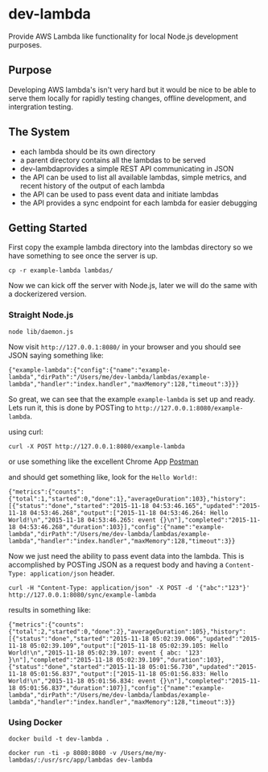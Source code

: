 # dev-lambda

Provide AWS Lambda like functionality for local Node.js development purposes.

## Purpose

Developing AWS lambda's isn't very hard but it would be nice to be able to serve them
locally for rapidly testing changes, offline development, and intergration testing.

## The System

- each lambda should be its own directory
- a parent directory contains all the lambdas to be served
- dev-lambdaprovides a simple REST API communicating in JSON
- the API can be used to list all available lambdas, simple metrics, and recent history of the output of each lambda
- the API can be used to pass event data and initiate lambdas
- the API provides a sync endpoint for each lambda for easier debugging

## Getting Started

First copy the example lambda directory into the lambdas directory so we have something to see once the server is up.

```
cp -r example-lambda lambdas/
```

Now we can kick off the server with Node.js, later we will do the same with a dockerizered version.

### Straight Node.js

```
node lib/daemon.js
```

Now visit `http://127.0.0.1:8080/` in your browser and you should see JSON saying something like:

```
{"example-lambda":{"config":{"name":"example-lambda","dirPath":"/Users/me/dev-lambda/lambdas/example-lambda","handler":"index.handler","maxMemory":128,"timeout":3}}}
```

So great, we can see that the example `example-lambda` is set up and ready. Lets run it, this is done by POSTing to `http://127.0.0.1:8080/example-lambda`.

using curl:

```
curl -X POST http://127.0.0.1:8080/example-lambda
```

or use something like the excellent Chrome App [Postman](http://www.getpostman.com)

and should get something like, look for the `Hello World!`:

```
{"metrics":{"counts":{"total":1,"started":0,"done":1},"averageDuration":103},"history":[{"status":"done","started":"2015-11-18 04:53:46.165","updated":"2015-11-18 04:53:46.268","output":["2015-11-18 04:53:46.264: Hello World!\n","2015-11-18 04:53:46.265: event {}\n"],"completed":"2015-11-18 04:53:46.268","duration":103}],"config":{"name":"example-lambda","dirPath":"/Users/me/dev-lambda/lambdas/example-lambda","handler":"index.handler","maxMemory":128,"timeout":3}}
```

Now we just need the ability to pass event data into the lambda. This is accomplished by POSTing JSON as a request body and having a `Content-Type: application/json` header.

```
curl -H "Content-Type: application/json" -X POST -d '{"abc":"123"}' http://127.0.0.1:8080/sync/example-lambda
```

results in something like:

```
{"metrics":{"counts":{"total":2,"started":0,"done":2},"averageDuration":105},"history":[{"status":"done","started":"2015-11-18 05:02:39.006","updated":"2015-11-18 05:02:39.109","output":["2015-11-18 05:02:39.105: Hello World!\n","2015-11-18 05:02:39.107: event { abc: '123' }\n"],"completed":"2015-11-18 05:02:39.109","duration":103},{"status":"done","started":"2015-11-18 05:01:56.730","updated":"2015-11-18 05:01:56.837","output":["2015-11-18 05:01:56.833: Hello World!\n","2015-11-18 05:01:56.834: event {}\n"],"completed":"2015-11-18 05:01:56.837","duration":107}],"config":{"name":"example-lambda","dirPath":"/Users/me/dev-lambda/lambdas/example-lambda","handler":"index.handler","maxMemory":128,"timeout":3}}
```

### Using Docker

```
docker build -t dev-lambda .
```

```
docker run -ti -p 8080:8080 -v /Users/me/my-lambdas/:/usr/src/app/lambdas dev-lambda
```
